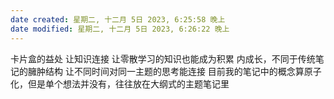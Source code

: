 ```yaml
---
date created: 星期二, 十二月 5日 2023, 6:25:58 晚上
date modified: 星期二, 十二月 5日 2023, 6:26:22 晚上
---
```

卡片盒的益处
	让知识连接
	让零散学习的知识也能成为积累
	内成长，不同于传统笔记的臃肿结构
	让不同时间对同一主题的思考能连接
目前我的笔记中的概念算原子化，但是单个想法并没有，往往放在大纲式的主题笔记里

